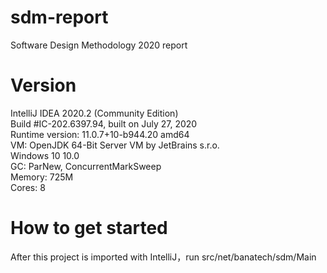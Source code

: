 # sdm-report
Software Design Methodology 2020 report

# Version
IntelliJ IDEA 2020.2 (Community Edition)  
Build #IC-202.6397.94, built on July 27, 2020  
Runtime version: 11.0.7+10-b944.20 amd64  
VM: OpenJDK 64-Bit Server VM by JetBrains s.r.o.  
Windows 10 10.0  
GC: ParNew, ConcurrentMarkSweep  
Memory: 725M  
Cores: 8  

# How to get started
After this project is imported with IntelliJ，run src/net/banatech/sdm/Main
